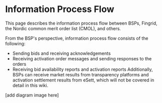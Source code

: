 # Information Process Flow

This page describes the information process flow between BSPs, Fingrid, the Nordic common merit order list (CMOL), and others.

From the BSP's perspective, information process flow consists of the following:
* Sending bids and receiving acknowledgements
* Receiving activation order messages and sending responses to the orders
* Receiving bid availability reports and activation reports
Additionally, BSPs can receive market results from transparency platforms and activation settlement results from eSett, which will not be covered in detail in this wiki.

\[add diagram image here\]
